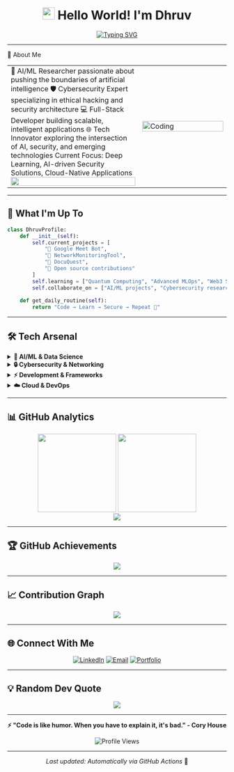 <div align="center">

# <img src="https://media.giphy.com/media/hvRJCLFzcasrR4ia7z/giphy.gif" width="28"> Hello World! I'm Dhruv

[![Typing SVG](https://readme-typing-svg.herokuapp.com?font=Fira+Code&size=22&duration=3000&pause=1000&color=00D9FF&center=true&vCenter=true&width=600&lines=AI+%26+ML+Engineer;Cybersecurity+Specialist;Full-Stack+Developer;Open+Source+Contributor;Tech+Innovation+Explorer)](https://git.io/typing-svg)

</div>

---

🚀 About Me
<table>
<tr>
<td width="60%">
🔬 AI/ML Researcher passionate about pushing the boundaries of artificial intelligence
🛡️ Cybersecurity Expert specializing in ethical hacking and security architecture
💻 Full-Stack Developer building scalable, intelligent applications
🌐 Tech Innovator exploring the intersection of AI, security, and emerging technologies
Current Focus: Deep Learning, AI-driven Security Solutions, Cloud-Native Applications
<br>
<img src="https://github-readme-stats.vercel.app/api?username=dhruvldrp9&show_icons=true&theme=radical&count_private=true&hide_border=true&bg_color=0D1117&title_color=00D9FF&icon_color=00D9FF&text_color=C9D1D9" width="100%"/>
</td>
<td width="40%">
<img align="center" alt="Coding" width="100%" src="https://github.com/user-attachments/assets/8809c410-4665-4e06-a5d9-c948ca911a14">
</td>
</tr>
</table>

---

## 🎯 What I'm Up To

```python
class DhruvProfile:
    def __init__(self):
        self.current_projects = [
            "🤖 Google Meet Bot",
            "🔐 NetworkMonitoringTool",
            "🤖 DocuQuest",
            "🌟 Open source contributions"
        ]
        self.learning = ["Quantum Computing", "Advanced MLOps", "Web3 Security"]
        self.collaborate_on = ["AI/ML projects", "Cybersecurity research", "Innovative solutions"]
    
    def get_daily_routine(self):
        return "Code → Learn → Secure → Repeat 🔄"
```

---

## 🛠️ Tech Arsenal

<details>
<summary><b>🧠 AI/ML & Data Science</b></summary>
<br>

![Python](https://img.shields.io/badge/Python-3776AB?style=for-the-badge&logo=python&logoColor=white)
![TensorFlow](https://img.shields.io/badge/TensorFlow-FF6F00?style=for-the-badge&logo=tensorflow&logoColor=white)
![PyTorch](https://img.shields.io/badge/PyTorch-EE4C2C?style=for-the-badge&logo=pytorch&logoColor=white)
![Keras](https://img.shields.io/badge/Keras-D00000?style=for-the-badge&logo=keras&logoColor=white)
![scikit-learn](https://img.shields.io/badge/scikit--learn-F7931E?style=for-the-badge&logo=scikit-learn&logoColor=white)
![NumPy](https://img.shields.io/badge/NumPy-013243?style=for-the-badge&logo=numpy&logoColor=white)
![Pandas](https://img.shields.io/badge/Pandas-150458?style=for-the-badge&logo=pandas&logoColor=white)
![OpenCV](https://img.shields.io/badge/OpenCV-27338e?style=for-the-badge&logo=opencv&logoColor=white)
![Jupyter](https://img.shields.io/badge/Jupyter-F37626?style=for-the-badge&logo=jupyter&logoColor=white)

</details>

<details>
<summary><b>🔒 Cybersecurity & Networking</b></summary>
<br>

![Kali Linux](https://img.shields.io/badge/Kali_Linux-557C94?style=for-the-badge&logo=kali-linux&logoColor=white)
![Wireshark](https://img.shields.io/badge/Wireshark-1679A7?style=for-the-badge&logo=wireshark&logoColor=white)
![Metasploit](https://img.shields.io/badge/Metasploit-0078D4?style=for-the-badge&logo=metasploit&logoColor=white)
![Nmap](https://img.shields.io/badge/Nmap-4682B4?style=for-the-badge&logo=nmap&logoColor=white)
![Burp Suite](https://img.shields.io/badge/Burp_Suite-FF6633?style=for-the-badge&logo=burp-suite&logoColor=white)

</details>

<details>
<summary><b>⚡ Development & Frameworks</b></summary>
<br>

![JavaScript](https://img.shields.io/badge/JavaScript-F7DF1E?style=for-the-badge&logo=javascript&logoColor=black)
![React](https://img.shields.io/badge/React-20232A?style=for-the-badge&logo=react&logoColor=61DAFB)
![Next.js](https://img.shields.io/badge/Next-black?style=for-the-badge&logo=next.js&logoColor=white)
![Node.js](https://img.shields.io/badge/Node.js-43853D?style=for-the-badge&logo=node.js&logoColor=white)
![FastAPI](https://img.shields.io/badge/FastAPI-005571?style=for-the-badge&logo=fastapi)
![Django](https://img.shields.io/badge/Django-092E20?style=for-the-badge&logo=django&logoColor=white)
![Flask](https://img.shields.io/badge/Flask-000000?style=for-the-badge&logo=flask&logoColor=white)
![Streamlit](https://img.shields.io/badge/Streamlit-FF4B4B?style=for-the-badge&logo=streamlit&logoColor=white)

</details>

<details>
<summary><b>☁️ Cloud & DevOps</b></summary>
<br>

![AWS](https://img.shields.io/badge/AWS-232F3E?style=for-the-badge&logo=amazon-aws&logoColor=white)
![Google Cloud](https://img.shields.io/badge/Google_Cloud-4285F4?style=for-the-badge&logo=google-cloud&logoColor=white)
![Docker](https://img.shields.io/badge/Docker-2496ED?style=for-the-badge&logo=docker&logoColor=white)
![Kubernetes](https://img.shields.io/badge/Kubernetes-326CE5?style=for-the-badge&logo=kubernetes&logoColor=white)
![Apache Kafka](https://img.shields.io/badge/Apache_Kafka-231F20?style=for-the-badge&logo=apache-kafka&logoColor=white&color=000)

</details>

---

## 📊 GitHub Analytics

<div align="center">
  <img height="180em" src="https://github-readme-stats-sigma-five.vercel.app/api?username=dhruvldrp9&show_icons=true&theme=radical&include_all_commits=true&count_private=true&hide_border=true&bg_color=0D1117&title_color=00D9FF&icon_color=00D9FF&text_color=C9D1D9"/>
  <img height="180em" src="https://github-readme-stats-sigma-five.vercel.app/api/top-langs/?username=dhruvldrp9&layout=compact&theme=radical&hide_border=true&bg_color=0D1117&title_color=00D9FF&text_color=C9D1D9"/>
</div>

<div align="center">
  <img src="https://github-readme-streak-stats.herokuapp.com?user=dhruvldrp9&theme=radical&hide_border=true&background=0D1117&stroke=00D9FF&ring=00D9FF&fire=FF6B6B&currStreakLabel=00D9FF"/>
</div>

---

## 🏆 GitHub Achievements

<div align="center">
  <img src="https://github-profile-trophy.vercel.app/?username=dhruvldrp9&theme=radical&no-frame=true&no-bg=true&margin-w=4&row=1&column=7"/>
</div>

---

## 📈 Contribution Graph

<div align="center">
  <img src="https://github-readme-activity-graph.vercel.app/graph?username=dhruvldrp9&theme=react-dark&bg_color=0D1117&color=00D9FF&line=00D9FF&point=FFFFFF&area=true&hide_border=true"/>
</div>

---

## 🌐 Connect With Me

<div align="center">

[![LinkedIn](https://img.shields.io/badge/LinkedIn-0077B5?style=for-the-badge&logo=linkedin&logoColor=white)](https://linkedin.com/in/https://www.linkedin.com/in/dhruvp9/)
[![Email](https://img.shields.io/badge/Email-D14836?style=for-the-badge&logo=gmail&logoColor=white)](mailto:dhruv.ldrp9@gmail.com)
[![Portfolio](https://img.shields.io/badge/Portfolio-000000?style=for-the-badge&logo=About.me&logoColor=white)](https://www.dhruv.at/)

</div>

---

## 💡 Random Dev Quote

<div align="center">

![](https://quotes-github-readme.vercel.app/api?type=horizontal&theme=radical)

</div>

---

<div align="center">

**⚡ "Code is like humor. When you have to explain it, it's bad." - Cory House**

![Profile Views](https://komarev.com/ghpvc/?username=dhruvldrp9&style=for-the-badge&color=00D9FF)

</div>

---

<div align="center">

*Last updated: Automatically via GitHub Actions* 🤖

</div>
